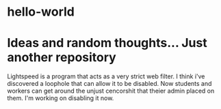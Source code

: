 # hello-world
Ideas and random thoughts... Just another repository
====================================================

Lightspeed is a program that acts as a very strict web filter.
I think i've discovered a loophole that can allow it to be disabled.
Now students and workers can get around the unjust cencorshit that theier admin placed on them.
I'm working on disabling it now.
